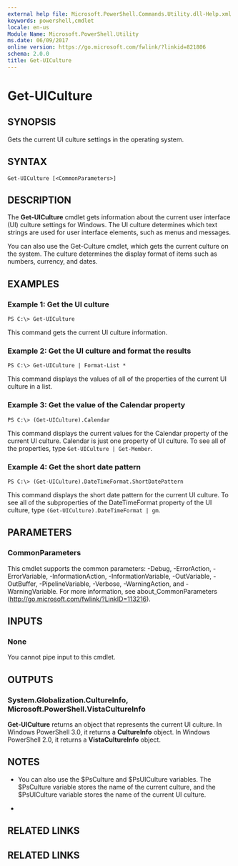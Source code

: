 ```yaml
---
external help file: Microsoft.PowerShell.Commands.Utility.dll-Help.xml
keywords: powershell,cmdlet
locale: en-us
Module Name: Microsoft.PowerShell.Utility
ms.date: 06/09/2017
online version: https://go.microsoft.com/fwlink/?linkid=821806
schema: 2.0.0
title: Get-UICulture
---
```


# Get-UICulture

## SYNOPSIS
Gets the current UI culture settings in the operating system.

## SYNTAX

```
Get-UICulture [<CommonParameters>]
```

## DESCRIPTION
The **Get-UICulture** cmdlet gets information about the current user interface (UI) culture settings for Windows.
The UI culture determines which text strings are used for user interface elements, such as menus and messages.

You can also use the Get-Culture cmdlet, which gets the current culture on the system.
The culture determines the display format of items such as numbers, currency, and dates.

## EXAMPLES

### Example 1: Get the UI culture
```
PS C:\> Get-UICulture
```

This command gets the current UI culture information.

### Example 2: Get the UI culture and format the results
```
PS C:\> Get-UICulture | Format-List *
```

This command displays the values of all of the properties of the current UI culture in a list.

### Example 3: Get the value of the Calendar property
```
PS C:\> (Get-UICulture).Calendar
```

This command displays the current values for the Calendar property of the current UI culture.
Calendar is just one property of UI culture.
To see all of the properties, type `Get-UICulture | Get-Member`.

### Example 4: Get the short date pattern
```
PS C:\> (Get-UICulture).DateTimeFormat.ShortDatePattern
```

This command displays the short date pattern for the current UI culture.
To see all of the subproperties of the DateTimeFormat property of the UI culture, type `(Get-UICulture).DateTimeFormat | gm`.

## PARAMETERS

### CommonParameters
This cmdlet supports the common parameters: -Debug, -ErrorAction, -ErrorVariable, -InformationAction, -InformationVariable, -OutVariable, -OutBuffer, -PipelineVariable, -Verbose, -WarningAction, and -WarningVariable. For more information, see about_CommonParameters (http://go.microsoft.com/fwlink/?LinkID=113216).

## INPUTS

### None
You cannot pipe input to this cmdlet.

## OUTPUTS

### System.Globalization.CultureInfo, Microsoft.PowerShell.VistaCultureInfo
**Get-UICulture** returns an object that represents the current UI culture.
In Windows PowerShell 3.0, it returns a **CultureInfo** object.
In Windows PowerShell 2.0, it returns a **VistaCultureInfo** object.

## NOTES
* You can also use the $PsCulture and $PsUICulture variables. The $PsCulture variable stores the name of the current culture, and the $PsUICulture variable stores the name of the current UI culture.

*

## RELATED LINKS

## RELATED LINKS
